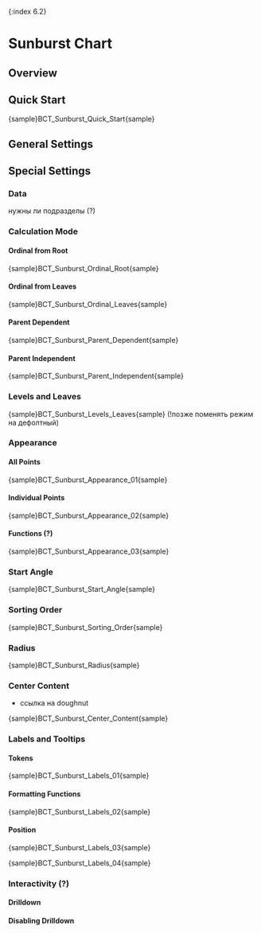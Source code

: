 {:index 6.2}
# Sunburst Chart

## Overview

## Quick Start

{sample}BCT\_Sunburst\_Quick\_Start{sample}

## General Settings

## Special Settings

### Data
нужны ли подразделы (?)

### Calculation Mode

#### Ordinal from Root

{sample}BCT\_Sunburst\_Ordinal\_Root{sample}

#### Ordinal from Leaves

{sample}BCT\_Sunburst\_Ordinal\_Leaves{sample}

#### Parent Dependent

{sample}BCT\_Sunburst\_Parent\_Dependent{sample}

#### Parent Independent

{sample}BCT\_Sunburst\_Parent\_Independent{sample}

### Levels and Leaves

{sample}BCT\_Sunburst\_Levels\_Leaves{sample}
(!позже поменять режим на дефолтный)

### Appearance

#### All Points
{sample}BCT\_Sunburst\_Appearance\_01{sample}

#### Individual Points
{sample}BCT\_Sunburst\_Appearance\_02{sample}

#### Functions (?)
{sample}BCT\_Sunburst\_Appearance\_03{sample}

### Start Angle

{sample}BCT\_Sunburst\_Start\_Angle{sample}

### Sorting Order

{sample}BCT\_Sunburst\_Sorting\_Order{sample}

### Radius

{sample}BCT\_Sunburst\_Radius{sample}

### Center Content
+ ссылка на doughnut

{sample}BCT\_Sunburst\_Center\_Content{sample}

### Labels and Tooltips

#### Tokens

{sample}BCT\_Sunburst\_Labels\_01{sample}

#### Formatting Functions

{sample}BCT\_Sunburst\_Labels\_02{sample}

#### Position

{sample}BCT\_Sunburst\_Labels\_03{sample}

{sample}BCT\_Sunburst\_Labels\_04{sample}

### Interactivity (?)

#### Drilldown

#### Disabling Drilldown